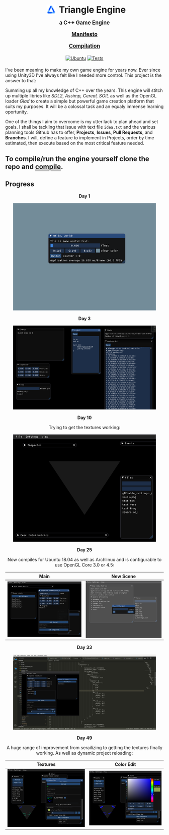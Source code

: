<h1 align="center" style="border-bottom:0">
  <div style="display:flex; justify-content:center; margin-bottom:.5em">
    <img src="misc/icons/logo.svg" alt="drawing" width="30" style="margin-right:10px;margin-left:10px"/>
    Triangle Engine
  </div>
  <div style="font-size:.6em;margin-bottom:10px">
    a C++ Game Engine
  </div>
  <div style="font-size:.6em">
    
[Manifesto](misc/docs/manifesto.md)

[Compilation](misc/docs/compiling.md)

  </div>
</h1>

<div align="center" style="text-align:center; margin:20px">

[![Ubuntu](https://github.com/rubend056/engine/actions/workflows/ubuntu.yml/badge.svg)](https://github.com/rubend056/engine/actions/workflows/ubuntu.yml)
[![Tests](https://github.com/rubend056/engine/actions/workflows/tests.yml/badge.svg)](https://github.com/rubend056/engine/actions/workflows/tests.yml)

</div>

I've been meaning to make my own game engine for years now. Ever since using Unity3D I've always felt like I needed more control. This project is the answer to that:

Summing up all my knowledge of C++ over the years. This engine will stitch up multiple libries like _SDL2, Assimp, Cereal, SOIL_ as well as the OpenGL loader _Glad_ to create a simple but powerful game creation platform that suits my purposes. It will be a colossal task and an equaly immense learning oportunity.

One of the things I aim to overcome is my utter lack to plan ahead and set goals. I shall be tackling that issue with text file `idea.txt` and the various planning tools Github has to offer, **Projects**, **Issues**, **Pull Requests**, and **Branches**. I will, define a feature to implement in Projects, order by time estimated, then execute based on the most critical feature needed.

## To compile/run the engine yourself clone the repo and [compile](misc/docs/compiling.md).

## Progress

<p align="center"><b>Day 1</b></p>
<p align="center">
<img class="image" width="90%" style="width: 90%;" alt="A simple screen" src="misc/images/day1.png">

<p align="center"><b>Day 3</b></p>
<p align="center">
<img class="image" width="90%" alt="File Editor, and file events with inotify" src="misc/images/day3.png">

<p align="center"><b>Day 10</b></p>
<p align="center">
Trying to get the textures working:<br>
<p align="center">
<img class="image" width="90%" alt="Still trying to get the textures working" src="misc/images/day10.png">

<p align="center"><b>Day 25</b></p>
<p align="center">
Now compiles for Ubuntu 18.04 as well as Archlinux and is configurable to use OpenGL Core 3.0 or 4.5:

|             Main             |          New Scene           |
| :--------------------------: | :--------------------------: |
| ![](misc/images/day25_1.png) | ![](misc/images/day25_0.png) |

<!-- <p align="center"><b>Day 30</b></p>
<p align="center">
<img class="image" width="90%" src="misc/images/day30.gif"> -->

<p align="center"><b>Day 33</b></p>
<p align="center">
<img class="image" width="90%" src="misc/images/day33.png">

<p align="center"><b>Day 49</b></p>
<p align="center">
A huge range of improvement from serailizing to getting the textures finally working. As well as dynamic project reloading:

|           Textures           |          Color Edit          |
| :--------------------------: | :--------------------------: |
| ![](misc/images/day49_0.png) | ![](misc/images/day49_1.png) |

<br>
